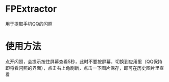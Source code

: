 # FPExtractor
用于提取手机QQ的闪照
# 使用方法
点开闪照，会提示按住屏幕查看5秒，此时不要按屏幕，切换到应用里（QQ保持即将看闪照的界面），点击右上角刷新，点击一下图片保存，即可在历史图片里查看
